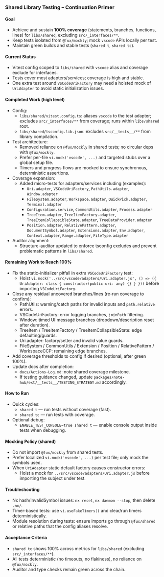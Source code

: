### Shared Library Testing – Continuation Primer

#### Goal

- Achieve and sustain **100% coverage** (statements, branches, functions, lines) for `libs/shared`, excluding `src/_interfaces/**`.
- Keep tests isolated from `@fux/mockly`; mock `vscode` APIs locally per test.
- Maintain green builds and stable tests (`shared t`, `shared tc`).

#### Current Status

- Vitest config scoped to `libs/shared` with `vscode` alias and coverage exclude for interfaces.
- Tests cover most adapters/services; coverage is high and stable.
- One extra test around `VSCodeUriFactory` may need a hoisted mock of `UriAdapter` to avoid static initialization issues.

#### Completed Work (high level)

- Config:
    - `libs/shared/vitest.config.ts`: aliases `vscode` to the test adapter; excludes `src/_interfaces/**` from coverage; runs within `libs/shared` root.
    - `libs/shared/tsconfig.lib.json`: excludes `src/__tests__/**` from library compilation.
- Test architecture:
    - Removed reliance on `@fux/mockly` in shared tests; no circular deps with `@fux/mockly`.
    - Prefer per-file `vi.mock('vscode', ...)` and targeted stubs over a global setup file.
    - Timers and progress flows are mocked to ensure synchronous, deterministic assertions.
- Coverage expansion:
    - Added micro-tests for adapters/services including (examples):
        - `Uri.adapter`, `VSCodeUriFactory`, `PathUtils.adapter`, `Window.adapter`
        - `FileSystem.adapter`, `Workspace.adapter`, `QuickPick.adapter`, `Terminal.adapter`
        - `Configuration.service`, `CommonUtils.adapter`, `Process.adapter`
        - `TreeItem.adapter`, `TreeItemFactory.adapter`, `TreeItemCollapsibleState.adapter`, `TreeDataProvider.adapter`
        - `Position.adapter`, `RelativePattern.adapter`, `DocumentSymbol.adapter`, `Extensions.adapter`, `Env.adapter`, `Context.adapter`, `Range.adapter`, `FileType.adapter`
- Auditor alignment:
    - Structure-auditor updated to enforce tsconfig excludes and prevent problematic patterns in `libs/shared`.

#### Remaining Work to Reach 100%

- Fix the static-initializer pitfall in extra `VSCodeUriFactory` test:
    - Hoist `vi.mock('../src/vscode/adapters/Uri.adapter.js', () => ({ UriAdapter: class { constructor(public uri: any) {} } }))` before importing `VSCodeUriFactory`.
- Close any residual uncovered branches/lines (re-run coverage to confirm):
    - PathUtils: warning/catch paths for invalid inputs and `path.relative` errors.
    - VSCodeUriFactory: error logging branches, `joinPath` filtering.
    - Window: timed UI message branches (dropdown/description reset after duration).
    - TreeItem / TreeItemFactory / TreeItemCollapsibleState: edge defaulting/guards.
    - Uri.adapter: factory/setter and invalid value guards.
    - FileSystem / CommonUtils / Extension / Position / RelativePattern / WorkspaceCCP: remaining edge branches.
- Add coverage thresholds to config if desired (optional, after green 100%).
- Update docs after completion:
    - `docs/Actions-Log.md`: note shared coverage milestone.
    - If testing guidance changed, update `packages/note-hub/ext/__tests__/TESTING_STRATEGY.md` accordingly.

#### How to Run

- Quick cycles:
    - `shared t` — run tests without coverage (fast).
    - `shared tc` — run tests with coverage.
- Optional debug:
    - `ENABLE_TEST_CONSOLE=true shared t` — enable console output inside tests when debugging.

#### Mocking Policy (shared)

- Do not import `@fux/mockly` from shared tests.
- Prefer localized `vi.mock('vscode', ...)` per test file; only mock the symbols used.
- When `UriAdapter` static default factory causes constructor errors:
    - Hoist a mock for `../src/vscode/adapters/Uri.adapter.js` before importing the subject under test.

#### Troubleshooting

- Nx hash/InvalidSymbol issues: `nx reset`, `nx daemon --stop`, then delete `.nx/`.
- Timer-based tests: use `vi.useFakeTimers()` and clear/run timers deterministically.
- Module resolution during tests: ensure imports go through `@fux/shared` or relative paths that the config aliases resolve.

#### Acceptance Criteria

- `shared tc` shows 100% across metrics for `libs/shared` (excluding `src/_interfaces/**`).
- All tests deterministic (no timeouts, no flakiness), no reliance on `@fux/mockly`.
- Auditor and type checks remain green across the chain.
